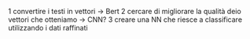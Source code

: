 1 convertire i testi in vettori -> Bert 
2 cercare di migliorare la qualità deio vettori che otteniamo -> CNN?
3 creare una NN che riesce a classificare utilizzando i dati raffinati
